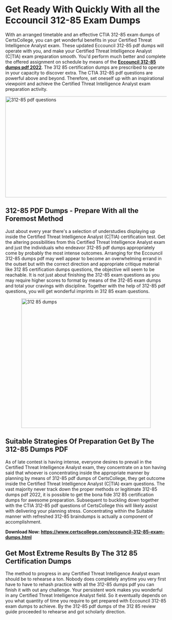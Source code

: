 <h1><strong>Get Ready With Quickly With all the Eccouncil 312-85 Exam Dumps&nbsp;</strong></h1>
<p><span style="font-weight: 400;">With an arranged timetable and an effective CTIA 312-85 exam dumps of CertsCollege, you can get wonderful benefits in your Certified Threat Intelligence Analyst exam. These updated Eccouncil 312-85 pdf dumps will operate with you, and make your Certified Threat Intelligence Analyst (C|TIA) exam preparation smooth. You'd perform much better and complete the offered assignment on schedule by means of the <strong><a href="https://www.certscollege.com/eccouncil-312-85-exam-dumps.html">Eccouncil 312-85 dumps pdf 2022</a></strong>. The 312 85 certification dumps are prescribed to operate in your capacity to discover extra. The CTIA 312-85 pdf questions are powerful above and beyond. Therefore, set oneself up with an inspirational viewpoint and achieve the Certified Threat Intelligence Analyst exam preparation activity.&nbsp;</span></p>
<p><span style="font-weight: 400;"><img style="display: block; margin-left: auto; margin-right: auto;" src="https://i.ibb.co/CPDK3ps/Yellow-and-Blue-Initiative-Blog-Banner.png" alt="312-85 pdf questions" width="559" height="315" /></span></p>
<h2><strong>312-85 PDF Dumps - Prepare With all the Foremost Method</strong></h2>
<p><span style="font-weight: 400;">Just about every year there's a selection of understudies displaying up inside the Certified Threat Intelligence Analyst (C|TIA) certification test. Get the altering possibilities from this Certified Threat Intelligence Analyst exam and just the individuals who endeavor 312-85 pdf dumps appropriately come by probably the most intense outcomes. Arranging for the Eccouncil 312-85 dumps pdf may well appear to become an overwhelming errand in the outset but with the correct direction and appropriate critique material like 312 85 certification dumps questions, the objective will seem to be reachable. It is not just about finishing the 312-85 exam questions as you may require higher scores to format by means of the 312-85 exam dumps and total your cravings with discipline. Together with the help of 312-85 pdf questions, you will get wonderful imprints in 312 85 exam questions.</span></p>
<p><span style="font-weight: 400;"><a href="https://bit.ly/3lELyNB"><img style="display: block; margin-left: auto; margin-right: auto;" src="https://i.ibb.co/9tMrhdY/Teacher-Appreciation-Invitation.png" alt="312 85 dumps " width="404" height="404" /></a></span></p>
<h2><strong>Suitable Strategies Of Preparation Get By The 312-85 Dumps PDF</strong></h2>
<p><span style="font-weight: 400;">As of late contest is having intense, everyone desires to prevail in the Certified Threat Intelligence Analyst exam, they concentrate on a ton having said that whoever is concentrating inside the appropriate manner by planning by means of 312-85 pdf dumps of CertsCollege, they get outcome inside the Certified Threat Intelligence Analyst (C|TIA) exam questions. The vast majority never track down the proper methods or legitimate 312-85 dumps pdf 2022, it is possible to get the bona fide 312 85 certification dumps for awesome preparation. Subsequent to buckling down together with the CTIA 312-85 pdf questions of CertsCollege this will likely assist with delivering your planning stress. Concentrating within the Suitable manner with refreshed 312-85 braindumps is actually a component of accomplishment.</span></p>
<p><span style="font-weight: 400;"><strong>Download Now: <a href="https://www.certscollege.com/eccouncil-312-85-exam-dumps.html">https://www.certscollege.com/eccouncil-312-85-exam-dumps.html</a></strong></span></p>
<h2><strong>Get Most Extreme Results By The 312 85 Certification Dumps</strong></h2>
<p><span style="font-weight: 400;">The method to progress in any Certified Threat Intelligence Analyst exam should be to rehearse a ton. Nobody does completely anytime you very first have to have to rehash practice with all the 312-85 dumps pdf you can finish it with out any challenge. Your persistent work makes you wonderful in any Certified Threat Intelligence Analyst field. So it eventually depends on you what quantity of time you require to get prepared with Eccouncil 312-85 exam dumps to achieve. By the 312-85 pdf dumps of the 312 85 review guide proceeded to rehearse and got scholarly direction.</span></p>
